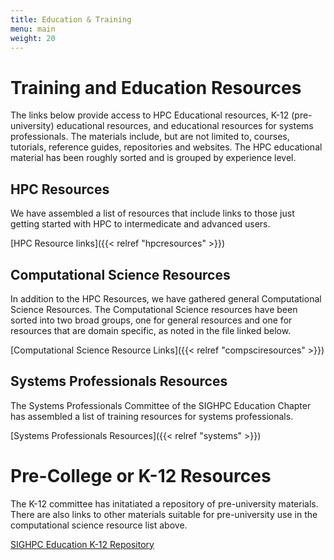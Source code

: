 ```yaml
---
title: Education & Training
menu: main
weight: 20
---
```


# Training and Education Resources

The links below provide access to HPC Educational resources, K-12 (pre-university) educational resources, and educational resources for systems professionals. 
The materials include, but are not limited to, courses, tutorials, reference guides, repositories and websites. The HPC educational material has been roughly sorted and is grouped by experience level.

<!--
## Undergraduate Summer Opportunities

Our members have assembled a list of resources for undergraduates seeking HPC and computational science summer opportunities.

[Undergraduate Summer Opportunities]({{< relref "ugsummerresources" >}})
//-->

## HPC Resources

We have assembled a list of resources that include links to those just getting started with HPC to intermedicate and advanced users.


[HPC Resource links]({{< relref "hpcresources" >}})

## Computational Science Resources

In addition to the HPC Resources, we have gathered 
general Computational Science Resources. The Computational Science resources have been sorted into two broad groups, one for general resources and one for resources that are domain specific, as noted in the file linked below.

[Computational Science Resource Links]({{< relref "compsciresources" >}})

## Systems Professionals Resources

The Systems Professionals Committee of the SIGHPC Education Chapter has assembled a list of training resources for systems professionals.

[Systems Professionals Resources]({{< relref "systems" >}})

# Pre-College or K-12 Resources

The K-12 committee has initatiated a repository of pre-university materials.  There are also links to other materials suitable for pre-university use in the computational science resource list above.

[SIGHPC Education K-12 Repository](https://github.com/SIGHPC-Education-Chapter)




